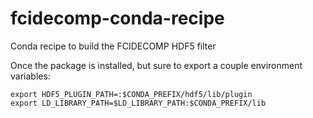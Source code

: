 # fcidecomp-conda-recipe
Conda recipe to build the FCIDECOMP HDF5 filter

Once the package is installed, but sure to export a couple environment variables:
```shell
export HDF5_PLUGIN_PATH=:$CONDA_PREFIX/hdf5/lib/plugin
export LD_LIBRARY_PATH=$LD_LIBRARY_PATH:$CONDA_PREFIX/lib
```
